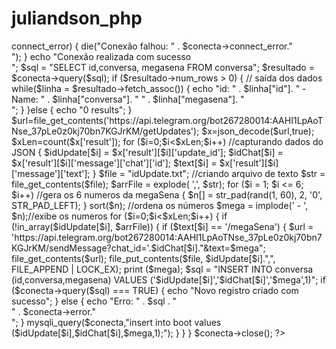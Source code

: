 # juliandson_php
<?php
    
    
	$nome_servidor = "localhost";
    $nome_usuario = "root";
    $senha = "";
	$nome_banco = "Bancoconversa1";
    
	// Criar conexão
    $conecta = new mysqli($nome_servidor,$nome_usuario,$senha,$nome_banco);
    // Verificar Conexão
    if ($conecta->connect_error) {
    die("Conexão falhou: " . $conecta->connect_error."<br>");
    }
    echo "Conexão realizada com sucesso <br>";
    
	
 
     $sql = "SELECT id,conversa, megasena FROM conversa";
		$resultado = $conecta->query($sql);
			if ($resultado->num_rows > 0) {
 // saída dos dados
		
		while($linha = $resultado->fetch_assoc()) {
			 echo "id: " . $linha["id"]. " - Name: " . $linha["conversa"]. " " . $linha["megasena"]. "<br>";
			}
			}else {
			echo "0 results";
			}

	
	$url=file_get_contents('https://api.telegram.org/bot267280014:AAHI1LpAoTNse_37pLe0z0kj70bn7KGJrKM/getUpdates');
    $x=json_decode($url,true);
    $xLen=count($x['result']);
	
	for ($i=0;$i<$xLen;$i++) //capturando dados do JSON
	{
		$idUpdate[$i] = $x['result'][$i]['update_id'];	
        $idChat[$i] = $x['result'][$i]['message']['chat']['id'];
        $text[$i] = $x['result'][$i]['message']['text'];
    }
	
	$file = "idUpdate.txt"; //criando arquivo de texto
	$str = file_get_contents($file);
    $arrFile =  explode( ',', $str);
	
	for ($i = 1; $i <= 6; $i++) //gera os 6 numeros da megaSena
	{
        $n[] = str_pad(rand(1, 60), 2, '0', STR_PAD_LEFT); 
    }
    sort($n); //ordena os números
    $mega = implode(' - ', $n);//exibe os numeros
	
	for ($i=0;$i<$xLen;$i++) 
	{
		if (!in_array($idUpdate[$i], $arrFile))
		{
			if ($text[$i] == '/megaSena') 
			{
				$url = 'https://api.telegram.org/bot267280014:AAHI1LpAoTNse_37pLe0z0kj70bn7KGJrKM/sendMessage?chat_id='.$idChat[$i]."&text=$mega";
				file_get_contents($url);
				file_put_contents($file, $idUpdate[$i].",", FILE_APPEND | LOCK_EX);
				print ($mega);
				$sql = "INSERT INTO conversa (id,conversa,megasena)
                        VALUES ('$idUpdate[$i]','$idChat[$i]','$mega',1)";
                if ($conecta->query($sql) === TRUE) {
                echo "Novo registro criado com sucesso";
                } else {
                echo "Erro: " . $sql . "<br>" . $conecta->error."<br>";
                }

		    mysqli_query($conecta,"insert into boot values ($idUpdate[$i],$idChat[$i],$mega,1);");
			}
		}
	}
	$conecta->close();
?>
